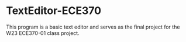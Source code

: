# TextEditor-ECE370
This program is a basic text editor and serves as the final project for the W23 ECE370-01 class project.
